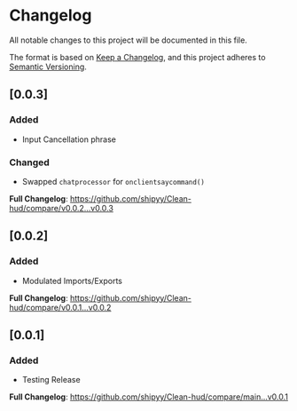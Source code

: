 # Changelog
All notable changes to this project will be documented in this file.

The format is based on [Keep a Changelog](https://keepachangelog.com/en/1.0.0/),
and this project adheres to [Semantic Versioning](https://semver.org/spec/v2.0.0.html).

## [0.0.3]

### Added

- Input Cancellation phrase

### Changed

- Swapped `chatprocessor` for `onclientsaycommand()`

**Full Changelog**: https://github.com/shipyy/Clean-hud/compare/v0.0.2...v0.0.3

## [0.0.2]

### Added

- Modulated Imports/Exports

**Full Changelog**: https://github.com/shipyy/Clean-hud/compare/v0.0.1...v0.0.2


## [0.0.1]

### Added

- Testing Release

**Full Changelog**: https://github.com/shipyy/Clean-hud/compare/main...v0.0.1
